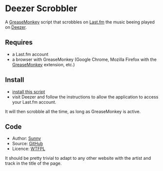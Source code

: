 Deezer Scrobbler
================

A [GreaseMonkey][] script that scrobbles on [Last.fm][] the music beeing played on [Deezer][].

Requires
--------

- a Last.fm account
- a browser with GreaseMonkey (Google Chrome, Mozilla Firefox with the [GreaseMonkey][] extension, etc.)

Install
-------

- [install this script][install]
- visit Deezer and follow the instructions to allow the application to access your Last.fm account.

It will then scrobble all the time, as long as GreaseMonkey is active.

Code
----

- Author: [Sunny][]
- Source: [GitHub][]
- Licence: [WTFPL][]

It should be pretty trivial to adapt to any other website with the artist and track in the title of the page.

  [last.fm]:      http://last.fm "Last.fm"
  [deezer]:       http://deezer.com "Deezer"
  [greasemonkey]: https://addons.mozilla.org/fr/firefox/addon/748  "Install GreaseMonkey extension to Firefox"
  [install]:      http://github.com/sunny/deezer-scrobbler-userscript/raw/master/deezer-scrobbler.user.js "Install this GreaseMonkey userscript"
  [github]:       http://github.com/sunny/deezer-scrobbler-userscript "The source on GitHub"
  [wtfpl]:        http://sam.zoy.org/wtfpl/ "Do What The Fuck You Want To Public License"
  [sunny]:        http://sunfox.org "Sunny Ripert's den"

